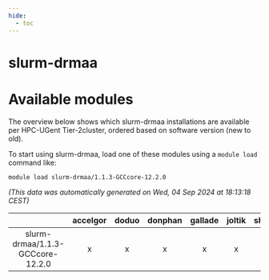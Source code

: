 ```yaml
---
hide:
  - toc
---
```


slurm-drmaa
===========

# Available modules


The overview below shows which slurm-drmaa installations are available per HPC-UGent Tier-2cluster, ordered based on software version (new to old).

To start using slurm-drmaa, load one of these modules using a `module load` command like:

```shell
module load slurm-drmaa/1.1.3-GCCcore-12.2.0
```

*(This data was automatically generated on Wed, 04 Sep 2024 at 18:13:18 CEST)*  

| |accelgor|doduo|donphan|gallade|joltik|shinx|skitty|
| :---: | :---: | :---: | :---: | :---: | :---: | :---: | :---: |
|slurm-drmaa/1.1.3-GCCcore-12.2.0|x|x|x|x|x|-|x|
